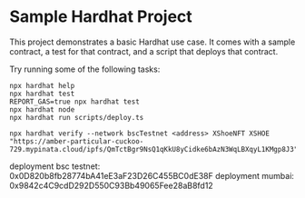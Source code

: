 # Sample Hardhat Project

This project demonstrates a basic Hardhat use case. It comes with a sample contract, a test for that contract, and a script that deploys that contract.

Try running some of the following tasks:

```shell
npx hardhat help
npx hardhat test
REPORT_GAS=true npx hardhat test
npx hardhat node
npx hardhat run scripts/deploy.ts

npx hardhat verify --network bscTestnet <address> XShoeNFT XSHOE  "https://amber-particular-cuckoo-729.mypinata.cloud/ipfs/QmTctBgr9NsQ1qKkU8yCidke6bAzN3WqLBXqyL1KMgp8J3"
```

deployment bsc testnet: 0x0D820b8fb28774bA41eE3aF23D26C455BC0dE38F
deployment mumbai: 0x9842c4C9cdD292D550C93Bb49065Fee28aB8fd12